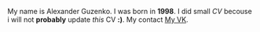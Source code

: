 My name is Alexander Guzenko.
I was born in **1998**. 
I did small *CV* becouse i will not **probably** update *this* CV **:)**.
My contact [My VK](https://vk.com/guzik_genius).  
